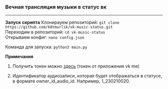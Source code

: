 ### Вечная трансляция музыки в статус вк

---
**Запуск скрипта**
    Клонирауем репозиторий: `git clone https://github.com/k0tmurlik/vk-music-status.git`</br>
    Переходим в репозиторий: `cd vk-music-status`</br>
    Открываем конфиг: `nano config.json`</br>

Команда для запуска: `python3 main.py`

**Примечания**

  1) Получить токен можно [здесь](https://oauth.vk.com/authorize?client_id=6146827&scope=1073737727&redirect_uri=https://oauth.vk.com/blank.html&display=page&response_type=token&revoke=1) (токен от приложения vk me)
  
  2) Идентификатор аудиозаписи, которая будет отображаться в статусе, в формате owner_id_audio_id. Например, 1_230210020.
